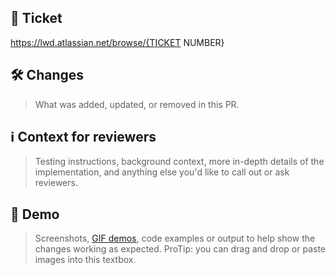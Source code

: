 ## 🎫 Ticket

https://lwd.atlassian.net/browse/{TICKET NUMBER}

## 🛠 Changes

> What was added, updated, or removed in this PR.

## ℹ️ Context for reviewers

> Testing instructions, background context, more in-depth details of the implementation, and anything else you'd like to call out or ask reviewers.

## 👀 Demo

> Screenshots, [GIF demos](https://www.cockos.com/licecap/), code examples or output to help show the changes working as expected. ProTip: you can drag and drop or paste images into this textbox.
